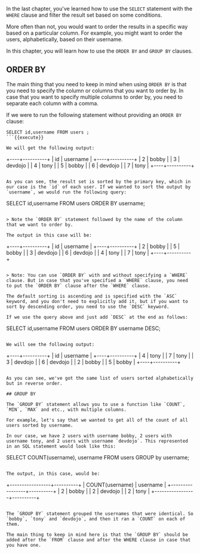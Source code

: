 In the last chapter, you've learned how to use the `SELECT` statement with the `WHERE` clause and filter the result set based on some conditions.

More often than not, you would want to order the results in a specific way based on a particular column. For example, you might want to order the users, alphabetically, based on their username.

In this chapter, you will learn how to use the `ORDER BY` and `GROUP BY` clauses.

## ORDER BY

The main thing that you need to keep in mind when using `ORDER BY` is that you need to specify the column or columns that you want to order by. In case that you want to specify multiple columns to order by, you need to separate each column with a comma.

If we were to run the following statement without providing an `ORDER BY` clause:

```
SELECT id,username FROM users ;
```{{execute}}

We will get the following output:

```
+----+----------+
| id | username |
+----+----------+
|  2 | bobby    |
|  3 | devdojo  |
|  4 | tony     |
|  5 | bobby    |
|  6 | devdojo  |
|  7 | tony     |
+----+----------+
```

As you can see, the result set is sorted by the primary key, which in our case is the `id` of each user. If we wanted to sort the output by `username`, we would run the following query:

```
SELECT id,username FROM users ORDER BY username;
```{{execute}}

> Note the `ORDER BY` statement followed by the name of the column that we want to order by.

The output in this case will be:

```
+----+----------+
| id | username |
+----+----------+
|  2 | bobby    |
|  5 | bobby    |
|  3 | devdojo  |
|  6 | devdojo  |
|  4 | tony     |
|  7 | tony     |
+----+----------+
```

> Note: You can use `ORDER BY` with and without specifying a `WHERE` clause. But in case that you've specified a `WHERE` clause, you need to put the `ORDER BY` clause after the `WHERE` clause.

The default sorting is ascending and is specified with the `ASC` keyword, and you don't need to explicitly add it, but if you want to sort by descending order, you need to use the `DESC` keyword.

If we use the query above and just add `DESC` at the end as follows:

```
SELECT id,username FROM users ORDER BY username DESC;
```{{execute}}

We will see the following output:

```
+----+----------+
| id | username |
+----+----------+
|  4 | tony     |
|  7 | tony     |
|  3 | devdojo  |
|  6 | devdojo  |
|  2 | bobby    |
|  5 | bobby    |
+----+----------+
```

As you can see, we've got the same list of users sorted alphabetically but in reverse order.

## GROUP BY

The `GROUP BY` statement allows you to use a function like `COUNT`, `MIN`, `MAX` and etc., with multiple columns.

For example, let's say that we wanted to get all of the count of all users sorted by username.

In our case, we have 2 users with username bobby, 2 users with username tony, and 2 users with username `devdojo`. This represented in an SQL statement would look like this:

```
SELECT COUNT(username), username FROM users GROUP by username;
```{{execute}}

The output, in this case, would be:

```
+-----------------+----------+
| COUNT(username) | username |
+-----------------+----------+
|               2 | bobby    |
|               2 | devdojo  |
|               2 | tony     |
+-----------------+----------+
```

The `GROUP BY` statement grouped the usernames that were identical. So `bobby`, `tony` and `devdojo`, and then it ran a `COUNT` on each of them.

The main thing to keep in mind here is that the `GROUP BY` should be added after the `FROM` clause and after the WHERE clause in case that you have one.